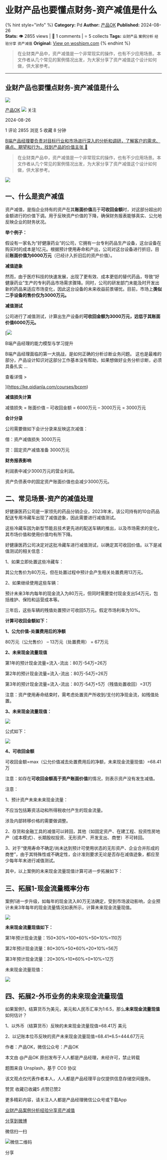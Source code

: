 # 业财产品也要懂点财务-资产减值是什么
{% hint style="info" %}
**Category:** Pd
**Author:** [产品OK](https://www.woshipm.com/u/304283)
**Published:** 2024-08-26  
**Stats:** 👁️ 2855 views | 💬 1 comments | ⭐ 5 collects
**Tags:** `业财产品` `案例分析` `经验分享` `资产减值`
**Original:** [View on woshipm.com](https://www.woshipm.com/pd/6103877.html)
{% endhint %}
> 在业财类产品中，资产减值是一个非常现实的操作，也有不少应用场景。本文作者从几个常见的案例情况出发，为大家分享了资产减值这个设计如何做，供大家参考。

---

## 业财产品也要懂点财务-资产减值是什么

[![](https://static.woshipm.com/pmapp_avatar_20240126172119_6708.jpg?imageView2/1/w/72/h/72/q/100)](https://www.woshipm.com/u/304283)

[产品OK](https://www.woshipm.com/u/304283) ![](https://static.woshipm.com/tag/1101_1@2x.png) 关注

2024-08-26

1 评论 2855 浏览 5 收藏 8 分钟

[B端产品经理要负责对目标行业和市场进行深入的分析和调研，了解客户的需求、痛点、期望和行为，找到产品的价值主张 🔗](https://ke.qidianla.com/courses/bcpm)

> 在业财类产品中，资产减值是一个非常现实的操作，也有不少应用场景。本文作者从几个常见的案例情况出发，为大家分享了资产减值这个设计如何做，供大家参考。

![](https://image.woshipm.com/2023/04/13/01b5c42e-d9e2-11ed-a6e8-00163e0b5ff3.jpg)

## 一、什么是资产减值

资产减值，是指企业持有的资产在其**账面价值**高于**可收回金额**时，对这部分超出的金额进行的价值下调。用于反映资产价值的下降，确保财务报表能够真实、公允地反映企业的财务状况。

**举个例子：**

假设有一家名为“好健康药业”的公司，它拥有一台专利药品生产设备，这台设备在购买时的成本是1亿元。根据预计使用寿命和产出，公司对这台设备进行折旧，目前**账面价值为6000万元**（已经计入折旧后的资产价值）。

**减值迹象**

然而，由于医疗科技的快速发展，出现了更有效、成本更低的替代药品，导致“好健康药业”生产的专利药品市场需求骤降。同时，公司的研发部门未能及时开发出新的药品来适应市场变化，因此这台设备的未来收益前景堪忧。目前，市场上**类似二手设备的售价仅为3000万元。**

**减值测试**

公司进行了减值测试，计算出生产设备的**可收回金额为3000万元，远低于其账面价值6000万元。**

[![](https://image.woshipm.com/2023/08/02/1554eea8-30e3-11ee-88e7-00163e0b5ff3.png)

B端产品经理的能力模型与学习提升

B端产品经理面临的第一大挑战，是如何正确的分析诊断业务问题。 这也是最难的部分，产品设计知识对这部分工作基本没有帮助，如果想做好业务分析诊断，必须具备扎实 ...

查看详情 >

](https://ke.qidianla.com/courses/bcpm)

**减值损失计算**

减值损失 = 账面价值 – 可收回金额 = 6000万元 – 3000万元 = 3000万元

**会计分录**

公司需要做如下会计分录来反映这次减值：

借：资产减值损失 3000万元

贷：固定资产减值准备 3000万元

**财务报表影响**

利润表中减少3000万元的营业利润。

资产负债表中的固定资产账面价值也会减少3000万元。

## 二、常见场景-资产的减值处理

好健康医药公司是一家领先的药品分销企业，2023年末，该公司持有的10台药品配送专用冷藏车出现了减值迹象，因此需要进行减值测试。

这些冷藏车因为新型节能且技术更先进的配送车辆的推出，以及市场需求的变化，其市场价值和使用价值均有所下降。

好健康医药公司决定对这批冷藏车进行减值测试，以确定其可收回价值。以下是减值测试的相关信息：

1、如果立即处置这些冷藏车：

其公允售价为80万元，但在处置过程中预计会产生相关处置费用13万元。

2、如果继续使用这些车辆：

预计未来3年内每年的现金流入为80万元，但同时需要垫付现金支出54万元，包括维护、保险和运营成本等。

三年后，这些车辆的残值处置预计可收回5万元。假定市场利率为10%。

**计算可收回金额如下：**

**1、公允价值-处置费用后的净额**

80万元（公允售价） – 13万元（处置费用） = 67万元

**2、未来现金流量现值**

第1年的预计现金流量=流入-流出：80万-54万=26万

第2年的预计现金流量=流入-流出：80万-54万=26万

第3年的预计现金流量=流入-流出：80万-54万+5万（残值处置收回）=31万

注意：资产使用寿命结束时，需考虑处置资产所收到/支付的净现金流，如残值处置。

**3、未来现金流量现值：**

![](https://image.woshipm.com/wp-files/2024/08/OK72LfZF28nuNBRBuem5.png)

公式如下：

![](https://image.woshipm.com/wp-files/2024/08/7riWIb9NZCGsc2EgUP6u.png)

**4、可收回金额**

可收回金额=max（公允价值减去处置费用后的净额，未来现金流量现值）=68.41万

注意：如存在**可收回金额高于资产账面价值**的情况，则表示资产没有发生减值。

注意：

1、预计资产未来未来现金流量：

不应当包括筹资活动和所得税收付产生的现金流量。

涉及内部转移价格的需要做调整。

2、存货和金融工具的减值可以转回，其他（如固定资产、在建工程、投资性房地产（成本模式）、长期股权投资、无形资产、开发支出、商誉）不可转回。

3、对于“使用寿命不确定/尚未达到预计可使用状态的无形资产、企业合并形成的商誉”，由于其特殊性或不确定性，会计准则要求无论是否存在减值迹象，都应至少每年年末进行减值测试。

其中，以上案例的未来现金流量现值计算可进一步拓展如下：

## 三、拓展1-现金流量概率分布

案例1进一步升级，如每年的现金流入80万无法确定，受到市场波动影响，企业预计未来3年每年的现金流量情况如表所示，计算未来现金流量现值。

![](https://image.woshipm.com/wp-files/2024/08/BLyOevE4VmiJYQQzqMRw.png)

**未来现金流量现值如下：**

第1年预计现金流量：150\*30%+100\*60%+50\*10%=110万

第2年预计现金流量：80\*30%+50\*60%+20\*10%=56万

第3年预计现金流量：20\*30%+10\*60%+0\*10%=12万

未来现金流量现值：

![](https://image.woshipm.com/wp-files/2024/08/6iMDBJlyMxqEjlGv2ELf.png)

## 四、拓展2-外币业务的未来现金流量现值

如果案例1，结算货币为美元，美元和人民币汇率为1:6.5，那么**未来现金流量现值**如何估计？

1、以外币（结算货币）反映的未来现金流量现值=68.41万 美元

2、以记账本位币反映的资产未来现金流量现值=68.41\*6.5=444.67万元

作者：产品OK，微信公众号：产品OK

本文由 @产品OK 原创发布于人人都是产品经理，未经许可，禁止转载

题图来自 Unsplash，基于 CC0 协议

该文观点仅代表作者本人，人人都是产品经理平台仅提供信息存储空间服务。

赞赏 收藏已收藏5 点赞已赞2

更多精彩内容，请关注人人都是产品经理微信公众号或下载App

[业财产品](https://www.woshipm.com/tag/%e4%b8%9a%e8%b4%a2%e4%ba%a7%e5%93%81)[案例分析](https://www.woshipm.com/tag/%e6%a1%88%e4%be%8b%e5%88%86%e6%9e%90)[经验分享](https://www.woshipm.com/tag/%e7%bb%8f%e9%aa%8c%e5%88%86%e4%ba%ab)[资产减值](https://www.woshipm.com/tag/%e8%b5%84%e4%ba%a7%e5%87%8f%e5%80%bc)

[分享到微博](https://service.weibo.com/share/share.php?appkey=2775287854&title=业财产品也要懂点财务-资产减值是什么&url=https://www.woshipm.com/pd/6103877.html&pic=https://image.woshipm.com/2023/04/13/01b5c42e-d9e2-11ed-a6e8-00163e0b5ff3.jpg)

微信扫一扫

![微信二维码](https://api.pwmqr.com/qrcode/create/?url=https://www.woshipm.com/pd/6103877.html)

分享